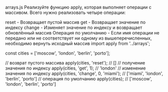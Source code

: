 arrays.js
Реализуйте функцию apply, которая выполняет операции с массивом. Всего нужно реализовать четыре операции:

reset - Возвращает пустой массив
get - Возвращает значение по индексу
change - Изменяет значение по индексу и возвращает обновлённый массив
Операция по умолчанию - Если имя операции не передано или не соответствует ни одному из вышеперечисленных, необходимо вернуть исходный массив
import apply from '../arrays';

const cities = ['moscow', 'london', 'berlin', 'porto'];

// возврат пустого массива
apply(cities, 'reset'); // []
// получение значения по индексу
apply(cities, 'get', 1); // 'london'
// изменение значения по индексу
apply(cities, 'change', 0, 'miami'); // ['miami', 'london', 'berlin', 'porto']
// операция по умолчанию
apply(cities); // ['moscow', 'london', 'berlin', 'porto']